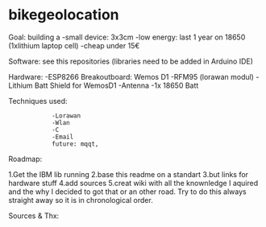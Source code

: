 # bikegeolocation

Goal: building a -small device: 3x3cm
                 -low energy: last 1 year on 18650 (1xlithium laptop cell)
                 -cheap under 15€ 
               
Software: see this repositories (libraries need to be added in Arduino IDE)


Hardware: -ESP8266 Breakoutboard: Wemos D1 
          -RFM95 (lorawan modul)
          -Lithium Batt Shield for WemosD1
          -Antenna
          -1x 18650 Batt 
          

Techniques used: 

                -Lorawan
                -Wlan
                -C 
                -Email 
                future: mqqt,
    
            
Roadmap: 

1.Get the IBM lib running 
2.base this readme on a standart 
3.but links for hardware stuff
4.add sources 
5.creat wiki with all the knownledge I aquired and the why I decided to got that or an other road. Try to do this always straight away so it is in chronological order. 

Sources & Thx: 


